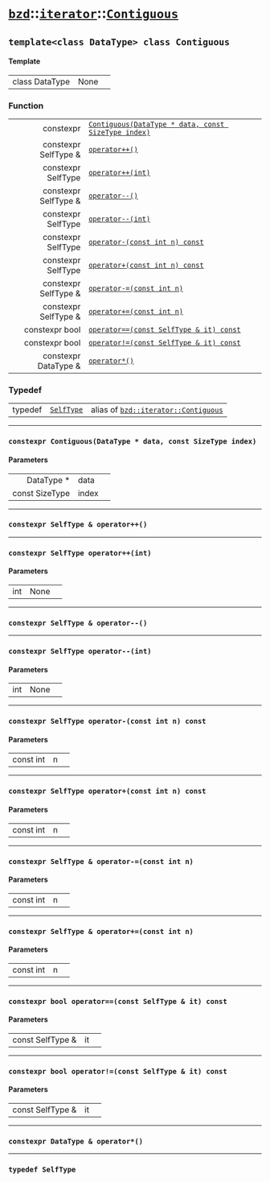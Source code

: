 # [`bzd`](../../../index.md)::[`iterator`](../../index.md)::[`Contiguous`](../index.md)

## `template<class DataType> class Contiguous`

#### Template
||||
|---:|:---|:---|
|class DataType|None||
### Function
||||
|---:|:---|:---|
|constexpr|[`Contiguous(DataType * data, const SizeType index)`](.)||
|constexpr SelfType &|[`operator++()`](.)||
|constexpr SelfType|[`operator++(int)`](.)||
|constexpr SelfType &|[`operator--()`](.)||
|constexpr SelfType|[`operator--(int)`](.)||
|constexpr SelfType|[`operator-(const int n) const`](.)||
|constexpr SelfType|[`operator+(const int n) const`](.)||
|constexpr SelfType &|[`operator-=(const int n)`](.)||
|constexpr SelfType &|[`operator+=(const int n)`](.)||
|constexpr bool|[`operator==(const SelfType & it) const`](.)||
|constexpr bool|[`operator!=(const SelfType & it) const`](.)||
|constexpr DataType &|[`operator*()`](.)||
### Typedef
||||
|---:|:---|:---|
|typedef|[`SelfType`](.)|alias of [`bzd::iterator::Contiguous`](./index.md)|
------
### `constexpr Contiguous(DataType * data, const SizeType index)`

#### Parameters
||||
|---:|:---|:---|
|DataType *|data||
|const SizeType|index||
------
### `constexpr SelfType & operator++()`

------
### `constexpr SelfType operator++(int)`

#### Parameters
||||
|---:|:---|:---|
|int|None||
------
### `constexpr SelfType & operator--()`

------
### `constexpr SelfType operator--(int)`

#### Parameters
||||
|---:|:---|:---|
|int|None||
------
### `constexpr SelfType operator-(const int n) const`

#### Parameters
||||
|---:|:---|:---|
|const int|n||
------
### `constexpr SelfType operator+(const int n) const`

#### Parameters
||||
|---:|:---|:---|
|const int|n||
------
### `constexpr SelfType & operator-=(const int n)`

#### Parameters
||||
|---:|:---|:---|
|const int|n||
------
### `constexpr SelfType & operator+=(const int n)`

#### Parameters
||||
|---:|:---|:---|
|const int|n||
------
### `constexpr bool operator==(const SelfType & it) const`

#### Parameters
||||
|---:|:---|:---|
|const SelfType &|it||
------
### `constexpr bool operator!=(const SelfType & it) const`

#### Parameters
||||
|---:|:---|:---|
|const SelfType &|it||
------
### `constexpr DataType & operator*()`

------
### `typedef SelfType`

